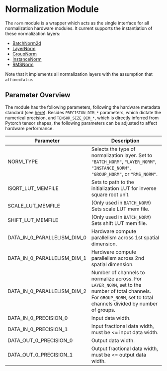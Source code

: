 # Normalization Module

The `norm` module is a wrapper which acts as the single interface for all normalization hardware modules. It current supports the instantiation of these normalization layers:

- [BatchNorm2d](https://pytorch.org/docs/stable/generated/torch.nn.BatchNorm2d.html)
- [LayerNorm](https://pytorch.org/docs/stable/generated/torch.nn.LayerNorm.html)
- [GroupNorm](https://pytorch.org/docs/stable/generated/torch.nn.GroupNorm.html#groupnorm)
- [InstanceNorm](https://pytorch.org/docs/stable/generated/torch.nn.InstanceNorm2d.html)
- [RMSNorm](https://arxiv.org/abs/1910.07467)

Note that it implements all normalization layers with the assumption that `affine=false`.

## Parameter Overview

The module has the following parameters, following the hardware metadata standard (see [here](https://deepwok.github.io/mase/modules/api/analysis/add_metadata.html#add-hardware-metadata-analysis-pass)). Besides `PRECISION_DIM_*` parameters, which dictate the numerical precision, and `TENSOR_SIZE_DIM_*`, which is directly inferred from Pytorch tensor shapes, the following parameters can be adjusted to affect hardware performance.

| Parameter                   | Description |
| -----                       | -----       |
| NORM_TYPE                   | Selects the type of normalization layer. Set to `"BATCH_NORM"`, `"LAYER_NORM"`, `"INSTANCE_NORM"`, `"GROUP_NORM"`, or `"RMS_NORM"`. |
| ISQRT_LUT_MEMFILE           | Sets to path to the initialization LUT for inverse square root unit. |
| SCALE_LUT_MEMFILE           | (Only used in `BATCH_NORM`) Sets scale LUT mem file. |
| SHIFT_LUT_MEMFILE           | (Only used in `BATCH_NORM`) Sets shift LUT mem file. |
| DATA_IN_0_PARALLELISM_DIM_0 | Hardware compute parallelism across 1st spatial dimension. |
| DATA_IN_0_PARALLELISM_DIM_1 | Hardware compute parallelism across 2nd spatial dimension. |
| DATA_IN_0_PARALLELISM_DIM_2 | Number of channels to normalize across. For `LAYER_NORM`, set to the number of total channels. For `GROUP_NORM`, set to total channels divided by number of groups. |
| DATA_IN_0_PRECISION_0       | Input data width. |
| DATA_IN_0_PRECISION_1       | Input fractional data width, must be <= input data width. |
| DATA_OUT_0_PRECISION_0      | Output data width. |
| DATA_OUT_0_PRECISION_1      | Output fractional data width, must be <= output data width. |
